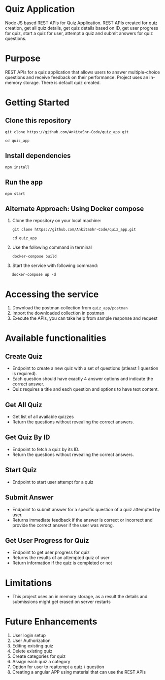 # Quiz Application
Node JS based REST APIs for Quiz Application. REST APIs created for quiz creation, get all quiz details, get quiz details based on ID, get user progress for quiz, start a quiz for user, attempt a quiz and submit answers for quiz questions.

# Purpose
REST APIs for a quiz application that allows users to answer multiple-choice questions and receive feedback on their performance. Project uses an in-memory storage. There is default quiz created. 

# Getting Started
## Clone this repository
```
git clone https://github.com/AnkitaShr-Code/quiz_app.git

cd quiz_app
```
## Install dependencies
```
npm install
```
## Run the app
```
npm start
```
## Alternate Approach: Using Docker compose
1. Clone the repository on your local machine:
   ```
   git clone https://github.com/AnkitaShr-Code/quiz_app.git

   cd quiz_app
   ```
3. Use the following command in terminal
   ```
   docker-compose build
   ```
4. Start the service with following command:
```
   docker-compose up -d
```
# Accessing the service
1. Download the postman collection from ``` quiz_app/postman ```
2. Import the downloaded collection in postman
3. Execute the APIs, you can take help from sample response and request

# Available functionalities
## Create Quiz
   * Endpoint to create a new quiz with a set of questions (atleast 1 question is required).
   * Each question should have exactly 4 answer options and indicate the correct answer.
   * Quiz requires a title and each question and options to have text content.

## Get All Quiz
   * Get list of all available quizzes
   * Return the questions without revealing the correct answers.

## Get Quiz By ID
   * Endpoint to fetch a quiz by its ID.
   * Return the questions without revealing the correct answers.

## Start Quiz
   * Endpoint to start user attempt for a quiz

## Submit Answer
   * Endpoint to submit answer for a specific question of a quiz attempted by user.
   * Returns immediate feedback if the answer is correct or incorrect and provide the correct answer if the user was wrong.

## Get User Progress for Quiz
   * Endpoint to get user progress for quiz
   * Returns the results of an attempted quiz of user
   * Return information if the quiz is completed or not
     
# Limitations
   * This project uses an in memory storage, as a result the details and submissions might get erased on server restarts
     
# Future Enhancements
1. User login setup
2. User Authorization
3. Editing existing quiz
4. Delete existing quiz
5. Create categories for quiz
6. Assign each quiz a category
7. Option for user to reattempt a quiz / question
8. Creating a angular APP using material that can use the REST APIs


